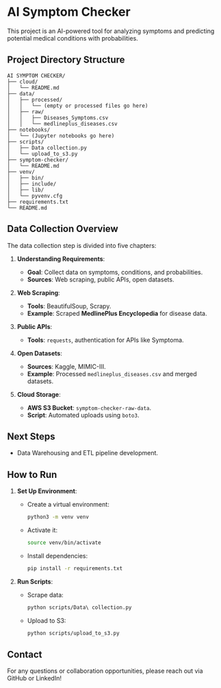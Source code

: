 # AI Symptom Checker

This project is an AI-powered tool for analyzing symptoms and predicting potential medical conditions with probabilities.

## Project Directory Structure
```plaintext
AI SYMPTOM CHECKER/
├── cloud/
│   └── README.md
├── data/
│   ├── processed/
│   │   └── (empty or processed files go here)
│   ├── raw/
│   │   ├── Diseases_Symptoms.csv
│   │   └── medlineplus_diseases.csv
├── notebooks/
│   └── (Jupyter notebooks go here)
├── scripts/
│   ├── Data collection.py
│   └── upload_to_s3.py
├── symptom-checker/
│   └── README.md
├── venv/
│   ├── bin/
│   ├── include/
│   ├── lib/
│   └── pyvenv.cfg
├── requirements.txt
└── README.md
```


## Data Collection Overview
The data collection step is divided into five chapters:

1. **Understanding Requirements**:
   - **Goal**: Collect data on symptoms, conditions, and probabilities.
   - **Sources**: Web scraping, public APIs, open datasets.

2. **Web Scraping**:
   - **Tools**: BeautifulSoup, Scrapy.
   - **Example**: Scraped **MedlinePlus Encyclopedia** for disease data.

3. **Public APIs**:
   - **Tools**: `requests`, authentication for APIs like Symptoma.

4. **Open Datasets**:
   - **Sources**: Kaggle, MIMIC-III.
   - **Example**: Processed `medlineplus_diseases.csv` and merged datasets.

5. **Cloud Storage**:
   - **AWS S3 Bucket**: `symptom-checker-raw-data`.
   - **Script**: Automated uploads using `boto3`.

## Next Steps
- Data Warehousing and ETL pipeline development.

## How to Run
1. **Set Up Environment**:
   - Create a virtual environment:
     ```bash
     python3 -m venv venv
     ```
   - Activate it:
     ```bash
     source venv/bin/activate
     ```
   - Install dependencies:
     ```bash
     pip install -r requirements.txt
     ```

2. **Run Scripts**:
   - Scrape data:
     ```bash
     python scripts/Data\ collection.py
     ```
   - Upload to S3:
     ```bash
     python scripts/upload_to_s3.py
     ```

## Contact
For any questions or collaboration opportunities, please reach out via GitHub or LinkedIn!

